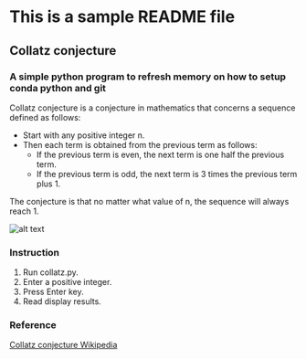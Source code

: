 # This is a sample README file

## Collatz conjecture

### A simple python program to refresh memory on how to setup conda python and git

Collatz conjecture  is a conjecture in mathematics that concerns a sequence defined as follows: 
- Start with any positive integer n.
- Then each term is obtained from the previous term as follows:
    - If the previous term is even, the next term is one half the previous term. 
    - If the previous term is odd, the next term is 3 times the previous term plus 1.

The conjecture is that no matter what value of n, the sequence will always reach 1.

![alt text](https://wikimedia.org/api/rest_v1/media/math/render/svg/f69ea6c9163eefcadeb36c93a68626610f1f4e75)

### Instruction
1. Run collatz.py.
2. Enter a positive integer.
3. Press Enter key.
4. Read display results.

### Reference
[Collatz conjecture Wikipedia](https://en.wikipedia.org/wiki/Collatz_conjecture)